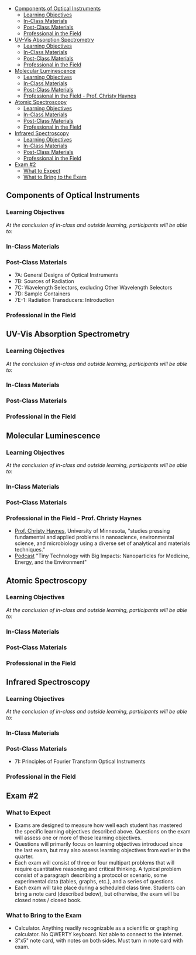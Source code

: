 - [Components of Optical Instruments](#components-of-optical-instruments)
  - [Learning Objectives](#learning-objectives)
  - [In-Class Materials](#in-class-materials)
  - [Post-Class Materials](#post-class-materials)
  - [Professional in the Field](#professional-in-the-field)
- [UV-Vis Absorption Spectrometry](#uv-vis-absorption-spectrometry)
  - [Learning Objectives](#learning-objectives-1)
  - [In-Class Materials](#in-class-materials-1)
  - [Post-Class Materials](#post-class-materials-1)
  - [Professional in the Field](#professional-in-the-field-1)
- [Molecular Luminescence](#molecular-luminescence)
  - [Learning Objectives](#learning-objectives-2)
  - [In-Class Materials](#in-class-materials-2)
  - [Post-Class Materials](#post-class-materials-2)
  - [Professional in the Field - Prof. Christy Haynes](#professional-in-the-field---prof-christy-haynes)
- [Atomic Spectroscopy](#atomic-spectroscopy)
  - [Learning Objectives](#learning-objectives-3)
  - [In-Class Materials](#in-class-materials-3)
  - [Post-Class Materials](#post-class-materials-3)
  - [Professional in the Field](#professional-in-the-field-2)
- [Infrared Spectroscopy](#infrared-spectroscopy)
  - [Learning Objectives](#learning-objectives-4)
  - [In-Class Materials](#in-class-materials-4)
  - [Post-Class Materials](#post-class-materials-4)
  - [Professional in the Field](#professional-in-the-field-3)
- [Exam #2](#exam-2)
  - [What to Expect](#what-to-expect)
  - [What to Bring to the Exam](#what-to-bring-to-the-exam)

## Components of Optical Instruments
### Learning Objectives
*At the conclusion of in-class and outside learning, participants will be able to:*
### In-Class Materials
### Post-Class Materials
- 7A: General Designs of Optical Instruments
- 7B: Sources of Radiation
- 7C: Wavelength Selectors, excluding Other Wavelength Selectors
- 7D: Sample Containers
- 7E-1: Radiation Transducers: Introduction
### Professional in the Field

## UV-Vis Absorption Spectrometry
### Learning Objectives
*At the conclusion of in-class and outside learning, participants will be able to:*
### In-Class Materials
### Post-Class Materials
### Professional in the Field

## Molecular Luminescence
### Learning Objectives
*At the conclusion of in-class and outside learning, participants will be able to:*
### In-Class Materials
### Post-Class Materials
### Professional in the Field - Prof. Christy Haynes
- [Prof. Christy Haynes](https://cse.umn.edu/chem/christy-l-haynes), University of Minnesota, "studies pressing fundamental and applied problems in nanoscience, environmental science, and microbiology using a diverse set of analytical and materials techniques."
- [Podcast](https://www.peoplebehindthescience.com/dr-christy-haynes/) "Tiny Technology with Big Impacts: Nanoparticles for Medicine, Energy, and the Environment"

## Atomic Spectroscopy
### Learning Objectives
*At the conclusion of in-class and outside learning, participants will be able to:*
### In-Class Materials
### Post-Class Materials
### Professional in the Field

## Infrared Spectroscopy
### Learning Objectives
*At the conclusion of in-class and outside learning, participants will be able to:*
### In-Class Materials
### Post-Class Materials
- 7I: Principles of Fourier Transform Optical Instruments
### Professional in the Field

## Exam #2
### What to Expect
- Exams are designed to measure how well each student has mastered the specific learning objectives described above. Questions on the exam will assess one or more of those learning objectives.
- Questions will primarily focus on learning objectives introduced since the last exam, but may also assess learning objectives from earlier in the quarter.
- Each exam will consist of three or four multipart problems that will require quantitative reasoning and critical thinking. A typical problem consist of a paragraph describing a protocol or scenario, some experimental data (tables, graphs, etc.), and a series of questions. 
- Each exam will take place during a scheduled class time. Students can bring a note card (described below), but otherwise, the exam will be closed notes / closed book.
### What to Bring to the Exam
- Calculator. Anything readily recognizable as a scientific or graphing calculator. No QWERTY keyboard. Not able to connect to the internet.
- 3"x5" note card, with notes on both sides. Must turn in note card with exam.

